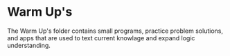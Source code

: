 Warm Up's 
====================

The Warm Up's folder contains small programs, practice problem solutions, and apps that are used to text current knowlage and expand logic understanding.